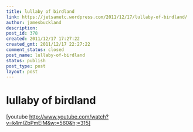 ```yaml
---
title: lullaby of birdland
link: https://jetsametc.wordpress.com/2011/12/17/lullaby-of-birdland/
author: jamesbuckland
description: 
post_id: 378
created: 2011/12/17 17:27:22
created_gmt: 2011/12/17 22:27:22
comment_status: closed
post_name: lullaby-of-birdland
status: publish
post_type: post
layout: post
---
```


# lullaby of birdland

[youtube http://www.youtube.com/watch?v=k4mIZbPmEIM&w;=560&h;=315]
